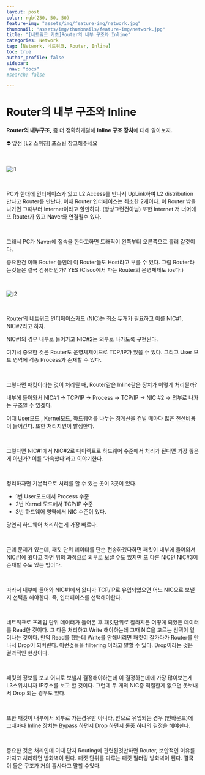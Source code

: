 ```yaml
---
layout: post
color: rgb(250, 50, 50)
feature-img: "assets/img/feature-img/network.jpg"
thumbnail: "assets/img/thumbnails/feature-img/network.jpg"
title: "[네트워크 기초]Router의 내부 구조와 Inline"
categories: Network
tag: [Network, 네트워크, Router, Inline]
toc: true
author_profile: false
sidebar:
 nav: "docs"
#search: false

---
```




# Router의 내부 구조와 Inline

**Router의 내부구조,** 좀 더 정확하게말해 **Inline 구조 장치**에 대해 알아보자.

<aside>
⛔ 앞선 [L2 스위칭] 포스팅 참고해주세요

</aside>

                    

![l1](https://user-images.githubusercontent.com/75375944/187895506-ae764c56-cf83-4eb1-99f3-d3362ab06ae5.jpeg)

    

PC가 한대에 인터페이스가 있고 L2 Access를 만나서 UpLink하여 L2 distribution 만나고 Router를 만난다. 이때 Router 인터페이스는 최소한 2개이다. 이 Router 밖을 나가면 그때부터 Internet이라고 할만하다. (항상그런건아님) 또한 Internet 저 너머에 또 Router가 있고 Naver와 연결될수 있다.

    

그래서 PC가 Naver에 접속을 한다고하면 트래픽이 왼쪽부터 오른쪽으로 흘러 갈것이다.

중요한건 이때 Router 들인데 이 Router들도 Host라고 부를 수 있다. 그럼 Router라는것들은 결국 컴퓨터인가? YES (Cisco에서 파는 Router의 운영체제도 ios다.)

    

![l2](https://user-images.githubusercontent.com/75375944/187895516-4777bb0d-4560-402b-a691-d4732cf4646f.jpeg)

    

Router의 네트워크 인터페이스카드 (NIC)는 최소 두개가 필요하고 이를 NIC#1, NIC#2라고 하자.

NIC#1의 경우 내부로 들어가고 NIC#2는 외부로 나가도록 구현된다.

여기서 중요한 것은 Router도 운영체제이므로 TCP/IP가 있을 수 있다. 그리고 User 모드 영역에 각종 Process가 존재할 수 있다.

    

그렇다면 패킷이라는 것이 처리될 때, Router같은 Inline같은 장치가 어떻게 처리될까?

내부에 들어와서 NIC#1 → TCP/IP → Process → TCP/IP → NIC #2 → 외부로 나가는 구조일 수 있겠다.

이때 User모드 , Kernel모드, 하드웨어를 나누는 경계선을 건널 때마다 많은 전산비용이 들어간다. 또한 처리지연이 발생한다. 

    

그렇다면 NIC#1에서 NIC#2로 다이렉트로 하드웨어 수준에서 처리가 된다면 가장 좋은게 아닌가? 이를 ‘가속했다’라고 이야기한다.

    

정리하자면 기본적으로 처리를 할 수 있는 곳이 3곳이 있다.

- 1번 User모드에서 Process 수준
- 2번 Kernel 모드에서 TCP/IP 수준
- 3번 하드웨어 영역에서 NIC 수준이 있다.

당연히 하드웨어 처리하는게 가장 빠르다.

    

근데 문제가 있는데, 패킷 단위 데이터를 단순 전송하겠다하면 패킷이 내부에 들어와서 NIC#1에 왔다고 하면 위의 과정으로 외부로 보낼 수도 있지만 또 다른 NIC인 NIC#3이 존재할 수도 있는 법이다.

    

따라서 내부에 들어와 NIC#1에서 왔다가 TCP/IP로 유입되었으면 어느 NIC으로 보낼지 선택을 해야한다. 즉, 인터페이스를 선택해야한다.

    

네트워크로 프레임 단위 데이터가 들어온 후 패킷단위로 잘라지든 어떻게 되었든 데이터를 Read한 것이다. 그 다음 처리하고 Write 해야하는데 그때 NIC을 고르는 선택이 일어나는 것이다. 만약 Read를 했는데 Write를 안해버리면 패킷이 잘가다가 Router를 만나서 Drop이 되버린다. 이런것들을 filltering 이라고 말할 수 있다. Drop이라는 것은 결과적인 현상이다.

    

패킷의 정보를 보고 어디로 보낼지 결정해야하는데 이 결정하는데에 가장 많이보는게 L3스위치니까 IP주소를 보고 할 것이다. 그런데 두 개의 NIC중 적절한게 없으면 못보내서 Drop 되는 경우도 있다.

    

또한 패킷이 내부에서 외부로 가는경우만 아니라, 안으로 유입되는 경우 (인바운드)에 그때마다 Inline 장치는 Bypass 하던지 Drop 하던지 둘중 하나의 결정을 해야한다.

    

중요한 것은 처리인데 이때 단지 Routing에 관련된것만하면 Router, 보안적인 이유를 가지고 처리하면 방화벽이 된다. 패킷 단위를 다루는 패킷 필터링 방화벽이 된다. 결국 이 둘은 구조가 거의 흡사다고 말할 수있다.
